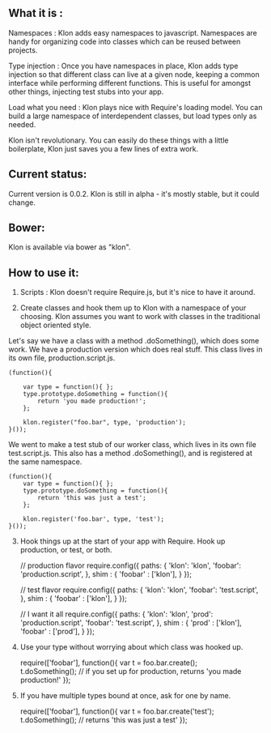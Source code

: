 What it is :
------------
Namespaces : Klon adds easy namespaces to javascript. Namespaces are handy for organizing code into classes which can be reused between projects.

Type injection : Once you have namespaces in place, Klon adds type injection so that different class can live at a given node, keeping a common interface while performing different functions. This is useful for amongst other things, injecting test stubs into your app.

Load what you need : Klon plays nice with Require's loading model. You can build a large namespace of interdependent classes, but load types only as needed.

Klon isn't revolutionary. You can easily do these things with a little boilerplate, Klon just saves you a few lines of extra work.


Current status:
---------------
Current version is 0.0.2. Klon is still in alpha - it's mostly stable, but it could change.


Bower:
------
Klon is available via bower as "klon".


How to use it:
--------------
1) Scripts : Klon doesn't require Require.js, but it's nice to have it around.

    <script type='text/javascript' src='require.js'></script>
    <script type='text/javascript' src='klon.js'></script>



2) Create classes and hook them up to Klon with a namespace of your choosing. Klon assumes you want to work with classes in the traditional object oriented style.

Let's say we have a class with a method .doSomething(), which does some work. We have a production version which does real stuff. This class lives in its own file, production.script.js.

    (function(){

        var type = function(){ };
        type.prototype.doSomething = function(){
            return 'you made production!';
        };

        klon.register("foo.bar", type, 'production');   
    }());

We went to make a test stub of our worker class, which lives in its own file test.script.js. This also has a method .doSomething(), and is registered at the same namespace.

    (function(){
        var type = function(){ };
        type.prototype.doSomething = function(){
            return 'this was just a test';
        };

        klon.register('foo.bar', type, 'test'); 
    }());



3) Hook things up at the start of your app with Require. Hook up production, or test, or both.

    // production flavor
    require.config({
        paths: {
            'klon': 'klon',
            'foobar': 'production.script',
        },
        shim : {
            'foobar' : ['klon'],
        }
    });


    // test flavor
    require.config({
        paths: {
            'klon': 'klon',
            'foobar': 'test.script',
        },
        shim : {
            'foobar' : ['klon'],
        }
    });


    // I want it all
    require.config({
        paths: {
            'klon': 'klon',
            'prod': 'production.script',
            'foobar': 'test.script',
        },
        shim : {
            'prod' : ['klon'],
            'foobar' : ['prod'],
        }
    });



4) Use your type without worrying about which class was hooked up.

    require(['foobar'], function(){
        var t = foo.bar.create();	
        t.doSomething(); // if you set up for production, returns 'you made production!'
    });	



5) If you have multiple types bound at once, ask for one by name.

    require(['foobar'], function(){
        var t = foo.bar.create('test');	
        t.doSomething(); // returns 'this was just a test'
    });	
